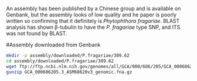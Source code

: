 An assembly has been published by a Chinese group and is available on Genbank, but the assembly looks of low quality and he paper is poorly written so confirming that it definitely is _Phytophthora fragariae_. BLAST analysis has shown β-tubulin to have the _P. fragariae_ type SNP, and ITS was not found by BLAST.

#Assembly downloaded from Genbank

```bash
mkdir -p assembly/downloaded/P.fragariae/309.62
cd assembly/downloaded/P.fragariae/309.62
wget ftp://ftp.ncbi.nlm.nih.gov/genomes/all/GCA/000/686/205/GCA_000686205.3_ASM68620v3/GCA_000686205.3_ASM68620v3_genomic.fna.gz
gunzip GCA_000686205.3_ASM68620v3_genomic.fna.gz
```
